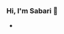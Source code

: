 ### Hi, I'm Sabari 👋
-

<!--
**Sabari2810/Sabari2810** is a ✨ _special_ ✨ repository because its `README.md` (this file) appears on your GitHub profile.

Here are some ideas to get you started:

- 🔭 I’m currently working on ...
- 🌱 I’m currently learning ...
- 👯 I’m looking to collaborate on ...
- 🤔 I’m looking for help with ...
- 💬 Ask me about ...
- 📫 How to reach me: ...
- 😄 Pronouns: ...
- ⚡ Fun fact: ...
-->

<!-- Hi, I'm Sabari Manikandan a full stack developer currently working @[Novac Technology Solutions]("https://www.novactech.in/") -->

